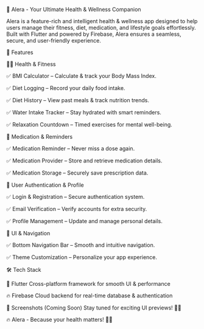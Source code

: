 🌟 Alera - Your Ultimate Health & Wellness Companion

Alera is a feature-rich and intelligent health & wellness app designed to help users manage their fitness, diet, medication, and lifestyle goals effortlessly.
Built with Flutter and powered by Firebase, Alera ensures a seamless, secure, and user-friendly experience.


🚀 Features


🏋️‍♂️ Health & Fitness

✅ BMI Calculator – Calculate & track your Body Mass Index.

✅ Diet Logging – Record your daily food intake.

✅ Diet History – View past meals & track nutrition trends.

✅ Water Intake Tracker – Stay hydrated with smart reminders.

✅ Relaxation Countdown – Timed exercises for mental well-being.




💊 Medication & Reminders

✅ Medication Reminder – Never miss a dose again.

✅ Medication Provider – Store and retrieve medication details.

✅ Medication Storage – Securely save prescription data.



🔐 User Authentication & Profile

✅ Login & Registration – Secure authentication system.

✅ Email Verification – Verify accounts for extra security.

✅ Profile Management – Update and manage personal details.



🎨 UI & Navigation

✅ Bottom Navigation Bar – Smooth and intuitive navigation.

✅ Theme Customization – Personalize your app experience.



🛠️ Tech Stack

🎯 Flutter	Cross-platform framework for smooth UI & performance

🔥 Firebase	Cloud backend for real-time database & authentication

📸 Screenshots (Coming Soon)
Stay tuned for exciting UI previews! 🎨✨

🔥 Alera - Because your health matters! 🚀💙
